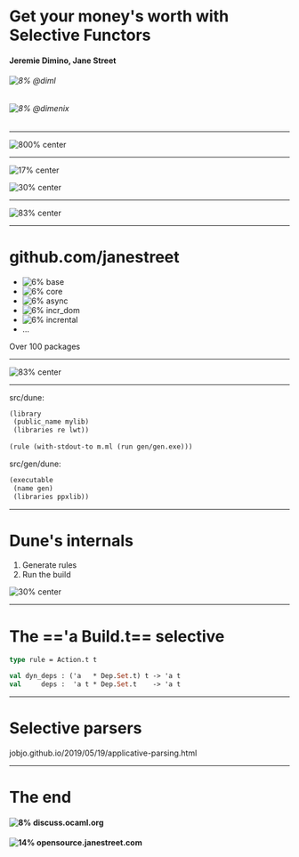 <!-- $theme: gaia -->

# Get your money's worth with Selective Functors

#### Jeremie Dimino, Jane Street
###### ![8%](./images/github.svg) @diml
###### ![8%](./images/twitter.svg) @dimenix

---

![800% center](./images/jane-street.svg)

---

![17% center](./images/jane-street-open-source.png)

![30% center](./images/projects.png)

---

![83% center](./graphs/computation-models.svg)

---

# github.com/janestreet

- ![6%](./images/projects/base.png) base
- ![6%](./images/projects/core.png) core
- ![6%](./images/projects/async.png) async
- ![6%](./images/projects/incr_dom.png) incr_dom
- ![6%](./images/projects/incremental.png) incrental
- ...

Over 100 packages

---

![83% center](./graphs/monorepo.svg)

---

src/dune:
```scheme
(library
 (public_name mylib)
 (libraries re lwt))
 
(rule (with-stdout-to m.ml (run gen/gen.exe)))
```

src/gen/dune:
```scheme
(executable
 (name gen)
 (libraries ppxlib))
```

---

# Dune's internals

1. Generate rules
2. Run the build


![30% center](./images/construction.png)

---

# The =='a Build.t== selective

```ocaml
type rule = Action.t t
```


```ocaml
val dyn_deps : ('a   * Dep.Set.t) t -> 'a t
val     deps :  'a t * Dep.Set.t    -> 'a t
```

---

# Selective parsers

jobjo.github.io/2019/05/19/applicative-parsing.html


---

# The end

#### ![8%](./images/ocaml.png) discuss.ocaml.org
#### ![14%](./images/jane-street-logo.png) opensource.janestreet.com
